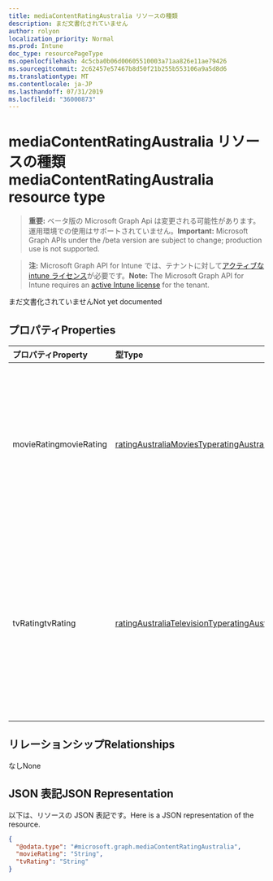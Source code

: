 ```yaml
---
title: mediaContentRatingAustralia リソースの種類
description: まだ文書化されていません
author: rolyon
localization_priority: Normal
ms.prod: Intune
doc_type: resourcePageType
ms.openlocfilehash: 4c5cba0b06d00605510003a71aa826e11ae79426
ms.sourcegitcommit: 2c62457e57467b8d50f21b255b553106a9a5d8d6
ms.translationtype: MT
ms.contentlocale: ja-JP
ms.lasthandoff: 07/31/2019
ms.locfileid: "36000873"
---
```

# <a name="mediacontentratingaustralia-resource-type"></a><span data-ttu-id="b1454-103">mediaContentRatingAustralia リソースの種類</span><span class="sxs-lookup"><span data-stu-id="b1454-103">mediaContentRatingAustralia resource type</span></span>

> <span data-ttu-id="b1454-104">**重要:** ベータ版の Microsoft Graph Api は変更される可能性があります。運用環境での使用はサポートされていません。</span><span class="sxs-lookup"><span data-stu-id="b1454-104">**Important:** Microsoft Graph APIs under the /beta version are subject to change; production use is not supported.</span></span>

> <span data-ttu-id="b1454-105">**注:** Microsoft Graph API for Intune では、テナントに対して[アクティブな intune ライセンス](https://go.microsoft.com/fwlink/?linkid=839381)が必要です。</span><span class="sxs-lookup"><span data-stu-id="b1454-105">**Note:** The Microsoft Graph API for Intune requires an [active Intune license](https://go.microsoft.com/fwlink/?linkid=839381) for the tenant.</span></span>

<span data-ttu-id="b1454-106">まだ文書化されていません</span><span class="sxs-lookup"><span data-stu-id="b1454-106">Not yet documented</span></span>

## <a name="properties"></a><span data-ttu-id="b1454-107">プロパティ</span><span class="sxs-lookup"><span data-stu-id="b1454-107">Properties</span></span>
|<span data-ttu-id="b1454-108">プロパティ</span><span class="sxs-lookup"><span data-stu-id="b1454-108">Property</span></span>|<span data-ttu-id="b1454-109">型</span><span class="sxs-lookup"><span data-stu-id="b1454-109">Type</span></span>|<span data-ttu-id="b1454-110">説明</span><span class="sxs-lookup"><span data-stu-id="b1454-110">Description</span></span>|
|:---|:---|:---|
|<span data-ttu-id="b1454-111">movieRating</span><span class="sxs-lookup"><span data-stu-id="b1454-111">movieRating</span></span>|[<span data-ttu-id="b1454-112">ratingAustraliaMoviesType</span><span class="sxs-lookup"><span data-stu-id="b1454-112">ratingAustraliaMoviesType</span></span>](../resources/intune-deviceconfig-ratingaustraliamoviestype.md)|<span data-ttu-id="b1454-113">オーストラリア向けに選択されている映画のレーティング。</span><span class="sxs-lookup"><span data-stu-id="b1454-113">Movies rating selected for Australia.</span></span> <span data-ttu-id="b1454-114">可能な値は、`allAllowed`、`allBlocked`、`general`、`parentalGuidance`、`mature`、`agesAbove15`、`agesAbove18` です。</span><span class="sxs-lookup"><span data-stu-id="b1454-114">Possible values are: `allAllowed`, `allBlocked`, `general`, `parentalGuidance`, `mature`, `agesAbove15`, `agesAbove18`.</span></span>|
|<span data-ttu-id="b1454-115">tvRating</span><span class="sxs-lookup"><span data-stu-id="b1454-115">tvRating</span></span>|[<span data-ttu-id="b1454-116">ratingAustraliaTelevisionType</span><span class="sxs-lookup"><span data-stu-id="b1454-116">ratingAustraliaTelevisionType</span></span>](../resources/intune-deviceconfig-ratingaustraliatelevisiontype.md)|<span data-ttu-id="b1454-117">オーストラリア向けに選択されているテレビのレーティング。</span><span class="sxs-lookup"><span data-stu-id="b1454-117">TV rating selected for Australia.</span></span> <span data-ttu-id="b1454-118">可能な値は、`allAllowed`、`allBlocked`、`preschoolers`、`children`、`general`、`parentalGuidance`、`mature`、`agesAbove15`、`agesAbove15AdultViolence` です。</span><span class="sxs-lookup"><span data-stu-id="b1454-118">Possible values are: `allAllowed`, `allBlocked`, `preschoolers`, `children`, `general`, `parentalGuidance`, `mature`, `agesAbove15`, `agesAbove15AdultViolence`.</span></span>|

## <a name="relationships"></a><span data-ttu-id="b1454-119">リレーションシップ</span><span class="sxs-lookup"><span data-stu-id="b1454-119">Relationships</span></span>
<span data-ttu-id="b1454-120">なし</span><span class="sxs-lookup"><span data-stu-id="b1454-120">None</span></span>

## <a name="json-representation"></a><span data-ttu-id="b1454-121">JSON 表記</span><span class="sxs-lookup"><span data-stu-id="b1454-121">JSON Representation</span></span>
<span data-ttu-id="b1454-122">以下は、リソースの JSON 表記です。</span><span class="sxs-lookup"><span data-stu-id="b1454-122">Here is a JSON representation of the resource.</span></span>
<!-- {
  "blockType": "resource",
  "@odata.type": "microsoft.graph.mediaContentRatingAustralia"
}
-->
``` json
{
  "@odata.type": "#microsoft.graph.mediaContentRatingAustralia",
  "movieRating": "String",
  "tvRating": "String"
}
```





